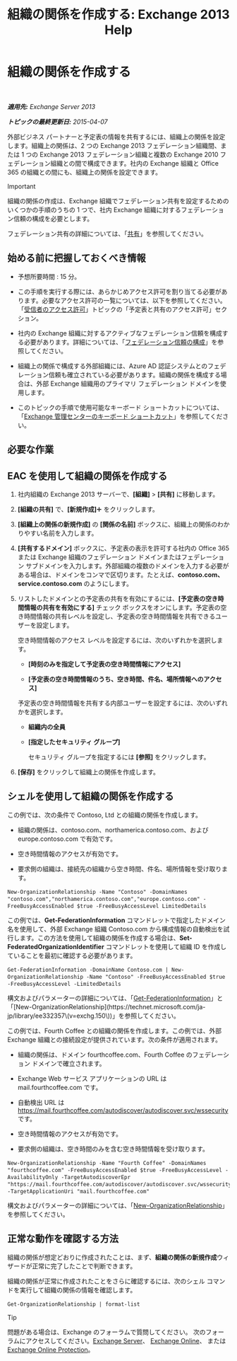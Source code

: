 ﻿---
title: '組織の関係を作成する: Exchange 2013 Help'
TOCTitle: 組織の関係を作成する
ms:assetid: 5ea61b96-c8ca-44fc-b8b5-ca4341af36a6
ms:mtpsurl: https://technet.microsoft.com/ja-jp/library/JJ657451(v=EXCHG.150)
ms:contentKeyID: 49896274
ms.date: 04/24/2018
mtps_version: v=EXCHG.150
ms.translationtype: HT
---

# 組織の関係を作成する

 

_**適用先:** Exchange Server 2013_

_**トピックの最終更新日:** 2015-04-07_

外部ビジネス パートナーと予定表の情報を共有するには、組織上の関係を設定します。組織上の関係は、2 つの Exchange 2013 フェデレーション組織間、または 1 つの Exchange 2013 フェデレーション組織と複数の Exchange 2010 フェデレーション組織との間で構成できます。社内の Exchange 組織と Office 365 の組織との間にも、組織上の関係を設定できます。


> [!IMPORTANT]
> 組織の関係の作成は、Exchange 組織でフェデレーション共有を設定するためのいくつかの手順のうちの 1 つで、社内 Exchange 組織に対するフェデレーション信頼の構成を必要とします。



フェデレーション共有の詳細については、「[共有](sharing-exchange-2013-help.md)」を参照してください。

## 始める前に把握しておくべき情報

  - 予想所要時間 : 15 分。

  - この手順を実行する際には、あらかじめアクセス許可を割り当てる必要があります。必要なアクセス許可の一覧については、以下を参照してください。 「[受信者のアクセス許可](recipients-permissions-exchange-2013-help.md)」トピックの「予定表と共有のアクセス許可」セクション。

  - 社内の Exchange 組織に対するアクティブなフェデレーション信頼を構成する必要があります。詳細については、「[フェデレーション信頼の構成](configure-a-federation-trust-exchange-2013-help.md)」を参照してください。

  - 組織上の関係で構成する外部組織には、Azure AD 認証システムとのフェデレーション信頼も確立されている必要があります。組織の関係を構成する場合は、外部 Exchange 組織用のプライマリ フェデレーション ドメインを使用します。

  - このトピックの手順で使用可能なキーボード ショートカットについては、「[Exchange 管理センターのキーボード ショートカット](keyboard-shortcuts-in-the-exchange-admin-center-exchange-online-protection-help.md)」を参照してください。

## 必要な作業

## EAC を使用して組織の関係を作成する

1.  社内組織の Exchange 2013 サーバーで、**\[組織\]** \> **\[共有\]** に移動します。

2.  **\[組織の共有\]** で、**\[新規作成\]**![\[追加\] アイコン](images/JJ218640.c1e75329-d6d7-4073-a27d-498590bbb558(EXCHG.150).gif "[追加] アイコン") をクリックします。

3.  **\[組織上の関係の新規作成\]** の **\[関係の名前\]** ボックスに、組織上の関係のわかりやすい名前を入力します。

4.  **\[共有するドメイン\]** ボックスに、予定表の表示を許可する社内の Office 365 または Exchange 組織のフェデレーション ドメインまたはフェデレーション サブドメインを入力します。外部組織の複数のドメインを入力する必要がある場合は、ドメインをコンマで区切ります。たとえば、**contoso.com、service.contoso.com** のようにします。

5.  リストしたドメインとの予定表の共有を有効にするには、**\[予定表の空き時間情報の共有を有効にする\]** チェック ボックスをオンにします。予定表の空き時間情報の共有レベルを設定し、予定表の空き時間情報を共有できるユーザーを設定します。
    
    空き時間情報のアクセス レベルを設定するには、次のいずれかを選択します。
    
      - **\[時刻のみを指定して予定表の空き時間情報にアクセス\]**
    
      - **\[予定表の空き時間情報のうち、空き時間、件名、場所情報へのアクセス\]**
    
    予定表の空き時間情報を共有する内部ユーザーを設定するには、次のいずれかを選択します。
    
      - **組織内の全員**
    
      - **\[指定したセキュリティ グループ\]**
        
        セキュリティ グループを指定するには **\[参照\]** をクリックします。

6.  **\[保存\]** をクリックして組織上の関係を作成します。

## シェルを使用して組織の関係を作成する

この例では、次の条件で Contoso, Ltd との組織の関係を作成します。

  - 組織の関係は、contoso.com、northamerica.contoso.com、および europe.contoso.com で有効です。

  - 空き時間情報のアクセスが有効です。

  - 要求側の組織は、接続先の組織から空き時間、件名、場所情報を受け取ります。

<!-- end list -->

    New-OrganizationRelationship -Name "Contoso" -DomainNames "contoso.com","northamerica.contoso.com","europe.contoso.com" -FreeBusyAccessEnabled $true -FreeBusyAccessLevel LimitedDetails

この例では、**Get-FederationInformation** コマンドレットで指定したドメイン名を使用して、外部 Exchange 組織 Contoso.com から構成情報の自動検出を試行します。この方法を使用して組織の関係を作成する場合は、**Set-FederatedOrganizationIdentifier** コマンドレットを使用して組織 ID を作成していることを最初に確認する必要があります。

    Get-FederationInformation -DomainName Contoso.com | New-OrganizationRelationship -Name "Contoso" -FreeBusyAccessEnabled $true -FreeBusyAccessLevel -LimitedDetails

構文およびパラメーターの詳細については、「[Get-FederationInformation](https://technet.microsoft.com/ja-jp/library/dd351221\(v=exchg.150\))」と「[New-OrganizationRelationship](https://technet.microsoft.com/ja-jp/library/ee332357\(v=exchg.150\))」を参照してください。

この例では、Fourth Coffee との組織の関係を作成します。この例では、外部 Exchange 組織との接続設定が提供されています。次の条件が適用されます。

  - 組織の関係は、ドメイン fourthcoffee.com、Fourth Coffee のフェデレーション ドメインで確立されます。

  - Exchange Web サービス アプリケーションの URL は mail.fourthcoffee.com です。

  - 自動検出 URL は https://mail.fourthcoffee.com/autodiscover/autodiscover.svc/wssecurity です。

  - 空き時間情報のアクセスが有効です。

  - 要求側の組織は、空き時間のみを含む空き時間情報を受け取ります。

<!-- end list -->

    New-OrganizationRelationship -Name "Fourth Coffee" -DomainNames "fourthcoffee.com" -FreeBusyAccessEnabled $true -FreeBusyAccessLevel -AvailabilityOnly -TargetAutodiscoverEpr "https://mail.fourthcoffee.com/autodiscover/autodiscover.svc/wssecurity" -TargetApplicationUri "mail.fourthcoffee.com"

構文およびパラメーターの詳細については、「[New-OrganizationRelationship](https://technet.microsoft.com/ja-jp/library/ee332357\(v=exchg.150\))」を参照してください。

## 正常な動作を確認する方法

組織の関係が想定どおりに作成されたことは、まず、**組織の関係の新規作成**ウィザードが正常に完了したことで判断できます。

組織の関係が正常に作成されたことをさらに確認するには、次のシェル コマンドを実行して組織の関係の情報を確認します。

    Get-OrganizationRelationship | format-list


> [!TIP]
> 問題がある場合は、Exchange のフォーラムで質問してください。 次のフォーラムにアクセスしてください。<A href="https://go.microsoft.com/fwlink/p/?linkid=60612">Exchange Server</A>、 <A href="https://go.microsoft.com/fwlink/p/?linkid=267542">Exchange Online</A>、 または <A href="https://go.microsoft.com/fwlink/p/?linkid=285351">Exchange Online Protection</A>。


